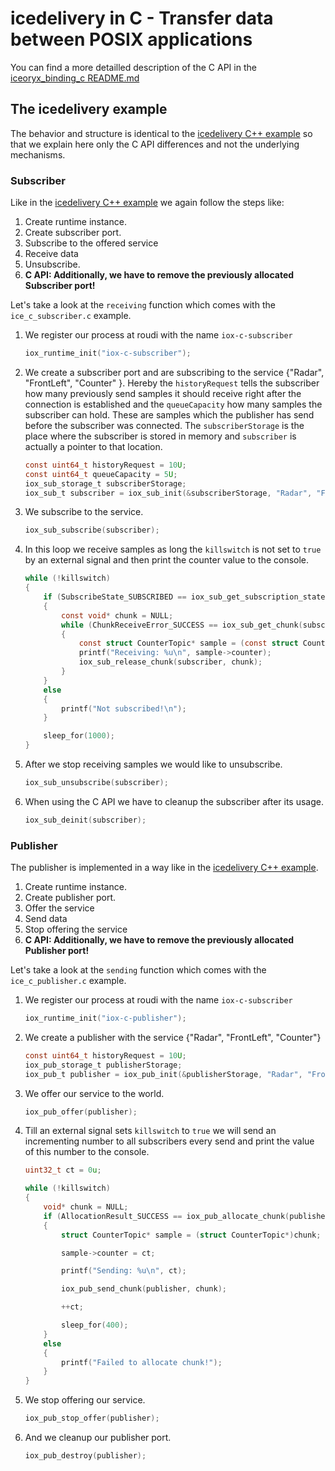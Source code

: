# icedelivery in C - Transfer data between POSIX applications

You can find a more detailled description of the C API in the [iceoryx_binding_c README.md](../../iceoryx_binding_c)

## The icedelivery example

The behavior and structure is identical to the [icedelivery C++ example](../icedelivery/)
so that we explain here only the C API differences and not the
underlying mechanisms.

<!-- @todo Add expected output with asciinema recording before v1.0-->

### Subscriber

Like in the
[icedelivery C++ example](../icedelivery/)
we again follow the steps like:

 1. Create runtime instance.
 2. Create subscriber port.
 3. Subscribe to the offered service
 4. Receive data
 5. Unsubscribe.
 6. **C API: Additionally, we have to remove the previously allocated Subscriber
        port!**

Let's take a look at the `receiving` function which comes with the
`ice_c_subscriber.c` example.

 1. We register our process at roudi with the name `iox-c-subscriber`
    ```c
    iox_runtime_init("iox-c-subscriber");
    ```
  
 2. We create a subscriber port and are subscribing to the service
    {"Radar", "FrontLeft", "Counter" }. Hereby the `historyRequest`
    tells the subscriber how many previously send samples it should receive
    right after the connection is established and the `queueCapacity` how many
    samples the subscriber can hold. These are samples which the publisher has
    send before the subscriber was connected.
    The `subscriberStorage` is the place where the subscriber is stored in
    memory and `subscriber` is actually a pointer to that location.
    ```c
    const uint64_t historyRequest = 10U;
    const uint64_t queueCapacity = 5U;
    iox_sub_storage_t subscriberStorage;
    iox_sub_t subscriber = iox_sub_init(&subscriberStorage, "Radar", "FrontLeft", "Counter", queueCapacity, historyRequest);
    ```

  3. We subscribe to the service.
     ```c
     iox_sub_subscribe(subscriber);
     ```

  4. In this loop we receive samples as long the `killswitch` is not
     set to `true` by an external signal and then print the counter
     value to the console.
     ```c
     while (!killswitch)
     {
         if (SubscribeState_SUBSCRIBED == iox_sub_get_subscription_state(subscriber))
         {
             const void* chunk = NULL;
             while (ChunkReceiveError_SUCCESS == iox_sub_get_chunk(subscriber, &chunk))
             {
                 const struct CounterTopic* sample = (const struct CounterTopic*)(chunk);
                 printf("Receiving: %u\n", sample->counter);
                 iox_sub_release_chunk(subscriber, chunk);
             }
         }
         else
         {
             printf("Not subscribed!\n");
         }

         sleep_for(1000);
     }
     ```
  
  5. After we stop receiving samples we would like to unsubscribe.
     ```c
     iox_sub_unsubscribe(subscriber);
     ```

  6. When using the C API we have to cleanup the subscriber after
     its usage.
     ```c
     iox_sub_deinit(subscriber);
     ```

### Publisher
The publisher is implemented in a way like in the
[icedelivery C++ example](../icedelivery/).

 1. Create runtime instance.
 2. Create publisher port.
 3. Offer the service
 4. Send data
 5. Stop offering the service
 6. **C API: Additionally, we have to remove the previously allocated Publisher
        port!**

Let's take a look at the `sending` function which comes with the
`ice_c_publisher.c` example.

 1. We register our process at roudi with the name `iox-c-subscriber`
    ```c
    iox_runtime_init("iox-c-publisher");
    ```
 2. We create a publisher with the service
    {"Radar", "FrontLeft", "Counter"}
    ```c
    const uint64_t historyRequest = 10U;
    iox_pub_storage_t publisherStorage;
    iox_pub_t publisher = iox_pub_init(&publisherStorage, "Radar", "FrontLeft", "Counter", historyRequest);
    ```
 3. We offer our service to the world.
    ```c
    iox_pub_offer(publisher);
    ```

 4. Till an external signal sets `killswitch` to `true` we will send an
    incrementing number to all subscribers every send and print the
    value of this number to the console.
    ```c
    uint32_t ct = 0u;

    while (!killswitch)
    {
        void* chunk = NULL;
        if (AllocationResult_SUCCESS == iox_pub_allocate_chunk(publisher, &chunk, sizeof(struct CounterTopic)))
        {
            struct CounterTopic* sample = (struct CounterTopic*)chunk;

            sample->counter = ct;

            printf("Sending: %u\n", ct);

            iox_pub_send_chunk(publisher, chunk);

            ++ct;

            sleep_for(400);
        }
        else
        {
            printf("Failed to allocate chunk!");
        }
    }
    ```

 5. We stop offering our service.
    ```c
    iox_pub_stop_offer(publisher);
    ```

 6. And we cleanup our publisher port.
    ```c
    iox_pub_destroy(publisher);
    ```
